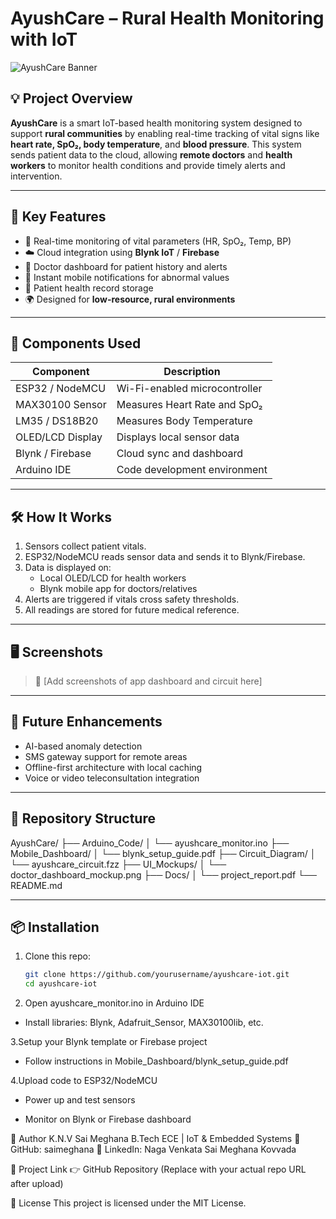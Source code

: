 # AyushCare – Rural Health Monitoring with IoT

![AyushCare Banner](https://via.placeholder.com/1000x250?text=AyushCare+–+IoT+Health+Monitoring+for+Rural+India)

## 💡 Project Overview

**AyushCare** is a smart IoT-based health monitoring system designed to support **rural communities** by enabling real-time tracking of vital signs like **heart rate, SpO₂, body temperature**, and **blood pressure**. This system sends patient data to the cloud, allowing **remote doctors** and **health workers** to monitor health conditions and provide timely alerts and intervention.

---

## 🎯 Key Features

- 📡 Real-time monitoring of vital parameters (HR, SpO₂, Temp, BP)
- ☁️ Cloud integration using **Blynk IoT** / **Firebase**
- 📱 Doctor dashboard for patient history and alerts
- 🔔 Instant mobile notifications for abnormal values
- 🧾 Patient health record storage
- 🌍 Designed for **low-resource, rural environments**

---

## 🧩 Components Used

| Component          | Description                        |
|-------------------|------------------------------------|
| ESP32 / NodeMCU    | Wi-Fi-enabled microcontroller      |
| MAX30100 Sensor    | Measures Heart Rate and SpO₂       |
| LM35 / DS18B20     | Measures Body Temperature          |
| OLED/LCD Display   | Displays local sensor data         |
| Blynk / Firebase   | Cloud sync and dashboard           |
| Arduino IDE        | Code development environment       |

---

## 🛠️ How It Works

1. Sensors collect patient vitals.
2. ESP32/NodeMCU reads sensor data and sends it to Blynk/Firebase.
3. Data is displayed on:
   - Local OLED/LCD for health workers
   - Blynk mobile app for doctors/relatives
4. Alerts are triggered if vitals cross safety thresholds.
5. All readings are stored for future medical reference.

---

## 🖥️ Screenshots

> 🔧 [Add screenshots of app dashboard and circuit here]

---

## 🚀 Future Enhancements

- AI-based anomaly detection
- SMS gateway support for remote areas
- Offline-first architecture with local caching
- Voice or video teleconsultation integration

---

## 📁 Repository Structure

AyushCare/
├── Arduino_Code/
│ └── ayushcare_monitor.ino
├── Mobile_Dashboard/
│ └── blynk_setup_guide.pdf
├── Circuit_Diagram/
│ └── ayushcare_circuit.fzz
├── UI_Mockups/
│ └── doctor_dashboard_mockup.png
├── Docs/
│ └── project_report.pdf
└── README.md

---

## 📦 Installation

1. Clone this repo:
   ```bash
   git clone https://github.com/yourusername/ayushcare-iot.git
   cd ayushcare-iot
2. Open ayushcare_monitor.ino in Arduino IDE

- Install libraries: Blynk, Adafruit_Sensor, MAX30100lib, etc.

3.Setup your Blynk template or Firebase project

- Follow instructions in Mobile_Dashboard/blynk_setup_guide.pdf

4.Upload code to ESP32/NodeMCU

- Power up and test sensors

- Monitor on Blynk or Firebase dashboard

👤 Author
K.N.V Sai Meghana 
B.Tech ECE | IoT & Embedded Systems
🔗 GitHub: saimeghana
🔗 LinkedIn: Naga Venkata Sai Meghana Kovvada

🔗 Project Link
👉 GitHub Repository (Replace with your actual repo URL after upload)

📃 License
This project is licensed under the MIT License.
